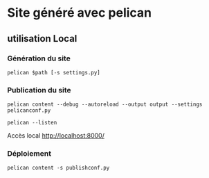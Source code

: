 # Site généré  avec pelican 

## utilisation Local
### Génération du site
```console
pelican $path [-s settings.py]
```
### Publication du site 
```console
pelican content --debug --autoreload --output output --settings pelicanconf.py 
```
```console
pelican --listen
```
Accès local [http://localhost:8000/](http://localhost:8000/)

### Déploiement
```console
pelican content -s publishconf.py
```

